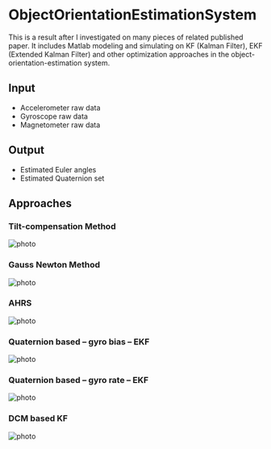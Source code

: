 # ObjectOrientationEstimationSystem
This is a result after I investigated on many pieces of related published paper. It includes Matlab modeling and simulating on KF (Kalman Filter), EKF (Extended Kalman Filter) and other optimization approaches in the object-orientation-estimation system.

## Input
* Accelerometer raw data
* Gyroscope raw data
* Magnetometer raw data

## Output
* Estimated Euler angles
* Estimated Quaternion set

## Approaches
### Tilt-compensation Method  
![photo](https://github.com/jimmyvo2410/ObjectOrientationEstimationSystem/blob/master/Matlab/pic/tilt-2.jpg)

### Gauss Newton Method 
![photo](https://github.com/jimmyvo2410/ObjectOrientationEstimationSystem/blob/master/Matlab/pic/GN-2.jpg)

### AHRS
![photo](https://github.com/jimmyvo2410/ObjectOrientationEstimationSystem/blob/master/Matlab/pic/ahrs-2.jpg)

### Quaternion based – gyro bias – EKF 
![photo](https://github.com/jimmyvo2410/ObjectOrientationEstimationSystem/blob/master/Matlab/pic/EKFbias-tilt-2.jpg)

### Quaternion based – gyro rate – EKF
![photo](https://github.com/jimmyvo2410/ObjectOrientationEstimationSystem/blob/master/Matlab/pic/EKFgyro-tilt-2.jpg)

### DCM based KF 
![photo](https://github.com/jimmyvo2410/ObjectOrientationEstimationSystem/blob/master/Matlab/pic/KFdcm-2.jpg)

